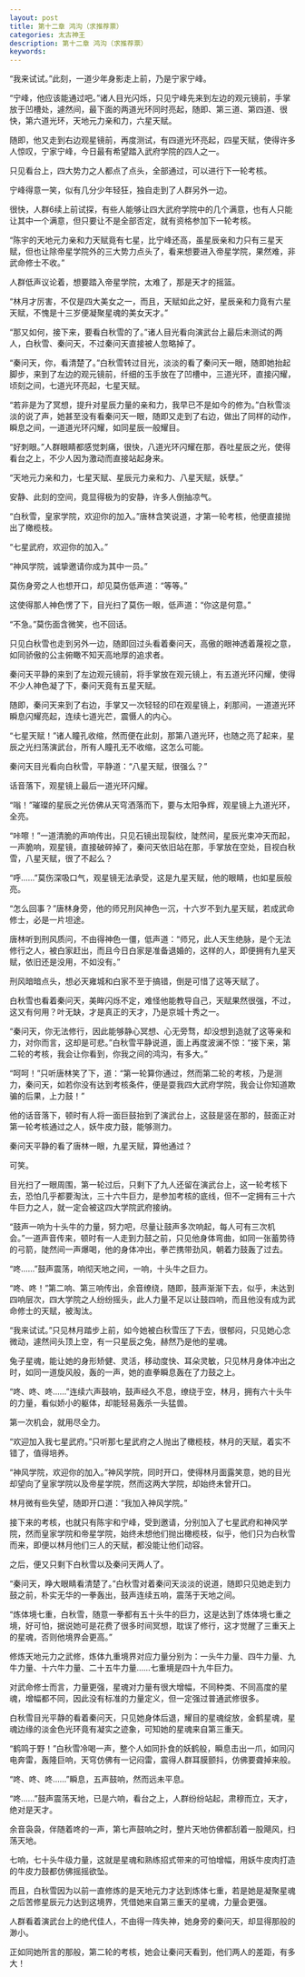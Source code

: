 ```yaml
---
layout: post
title: 第十二章 鸿沟（求推荐票）
categories: 太古神王
description: 第十二章 鸿沟（求推荐票）
keywords:
---
```


“我来试试。”此刻，一道少年身影走上前，乃是宁家宁峰。

“宁峰，他应该能通过吧。”诸人目光闪烁，只见宁峰先来到左边的观元镜前，手掌放于凹槽处，遽然间，最下面的两道光环同时亮起，随即、第三道、第四道、很快，第六道光环，天地元力亲和力，六星天赋。

随即，他又走到右边观星镜前，再度测试，有四道光环亮起，四星天赋，使得许多人惊叹，宁家宁峰，今日最有希望踏入武府学院的四人之一。

只见看台上，四大势力之人都点了点头，全部通过，可以进行下一轮考核。

宁峰得意一笑，似有几分少年轻狂，独自走到了人群另外一边。

很快，人群6续上前试探，有些人能够让四大武府学院中的几个满意，也有人只能让其中一个满意，但只要让不是全部否定，就有资格参加下一轮考核。

“陈宇的天地元力亲和力天赋竟有七星，比宁峰还高，虽星辰亲和力只有三星天赋，但也让除帝星学院外的三大势力点头了，看来想要进入帝星学院，果然难，非武命修士不收。”

人群低声议论着，想要踏入帝星学院，太难了，那是天才的摇篮。

“林月才厉害，不仅是四大美女之一，而且，天赋如此之好，星辰亲和力竟有六星天赋，不愧是十三岁便凝聚星魂的美女天才。”

“那又如何，接下来，要看白秋雪的了。”诸人目光看向演武台上最后未测试的两人，白秋雪、秦问天，不过秦问天直接被人忽略掉了。

“秦问天，你，看清楚了。”白秋雪转过目光，淡淡的看了秦问天一眼，随即她抬起脚步，来到了左边的观元镜前，纤细的玉手放在了凹槽中，三道光环，直接闪耀，顷刻之间，七道光环亮起，七星天赋。

“若非是为了冥想，提升对星辰力量的亲和力，我早已不是如今的修为。”白秋雪淡淡的说了声，她甚至没有看秦问天一眼，随即又走到了右边，做出了同样的动作，瞬息之间，一道道光环闪耀，如同星辰一般耀目。

“好刺眼。”人群眼睛都感觉刺痛，很快，八道光环闪耀在那，吞吐星辰之光，使得看台之上，不少人因为激动而直接站起身来。

“天地元力亲和力，七星天赋、星辰元力亲和力、八星天赋，妖孽。”

安静、此刻的空间，竟显得极为的安静，许多人倒抽凉气。

“白秋雪，皇家学院，欢迎你的加入。”唐林含笑说道，才第一轮考核，他便直接抛出了橄榄枝。

“七星武府，欢迎你的加入。”

“神风学院，诚挚邀请你成为其中一员。”

莫伤身旁之人也想开口，却见莫伤低声道：“等等。”

这使得那人神色愣了下，目光扫了莫伤一眼，低声道：“你这是何意。”

“不急。”莫伤面含微笑，也不回话。

只见白秋雪也走到另外一边，随即回过头看着秦问天，高傲的眼神透着蔑视之意，如同骄傲的公主俯瞰不知天高地厚的追求者。

秦问天平静的来到了左边观元镜前，将手掌放在观元镜上，有五道光环闪耀，使得不少人神色凝了下，秦问天竟有五星天赋。

随即，秦问天来到了右边，手掌又一次轻轻的印在观星镜上，刹那间，一道道光环瞬息闪耀亮起，连续七道光芒，震慑人的内心。

“七星天赋！”诸人瞳孔收缩，然而便在此刻，那第八道光环，也随之亮了起来，星辰之光扫荡演武台，所有人瞳孔无不收缩，这怎么可能。

秦问天目光看向白秋雪，平静道：“八星天赋，很强么？”

话音落下，观星镜上最后一道光环闪耀。

“嗡！”璀璨的星辰之光仿佛从天穹洒落而下，要与太阳争辉，观星镜上九道光环，全亮。

“咔嚓！”一道清脆的声响传出，只见石镜出现裂纹，陡然间，星辰光束冲天而起，一声脆响，观星镜，直接破碎掉了，秦问天依旧站在那，手掌放在空处，目视白秋雪，八星天赋，很了不起么？

“呼……”莫伤深吸口气，观星镜无法承受，这是九星天赋，他的眼睛，也如星辰般亮。

“怎么回事？”唐林身旁，他的师兄刑风神色一沉，十六岁不到九星天赋，若成武命修士，必是一片坦途。

唐林听到刑风质问，不由得神色一僵，低声道：“师兄，此人天生绝脉，是个无法修行之人，被白家赶出，而且今日白家是准备退婚的，这样的人，即便拥有九星天赋，依旧还是没用，不如没有。”

刑风暗暗点头，想必天雍城和白家不至于搞错，倒是可惜了这等天赋了。

白秋雪也看着秦问天，美眸闪烁不定，难怪他能教导自己，天赋果然很强，不过，这又有何用？叶无缺，才是真正的天才，乃是京城十秀之一。

“秦问天，你无法修行，因此能够静心冥想、心无旁骛，却没想到造就了这等亲和力，对你而言，这却是可悲。”白秋雪平静说道，面上再度波澜不惊：“接下来，第二轮的考核，我会让你看到，你我之间的鸿沟，有多大。”

“呵呵！”只听唐林笑了下，道：“第一轮算你通过，然而第二轮的考核，乃是测力，秦问天，如若你没有达到考核条件，便是耍我四大武府学院，我会让你知道欺骗的后果，上力鼓！”

他的话音落下，顿时有人将一面巨鼓抬到了演武台上，这鼓是竖在那的，鼓面正对第一轮考核通过之人，妖牛皮力鼓，能够测力。

秦问天平静的看了唐林一眼，九星天赋，算他通过？

可笑。

目光扫了一眼周围，第一轮过后，只剩下了九人还留在演武台上，这一轮考核下去，恐怕几乎都要淘汰，三十六牛巨力，是参加考核的底线，但不一定拥有三十六牛巨力之人，就一定会被这四大学院武府接纳。

“鼓声一响为十头牛的力量，努力吧，尽量让鼓声多次响起，每人可有三次机会。”一道声音传来，顿时有一人走到力鼓之前，只见他身体弯曲，如同一张蓄势待的弓箭，陡然间一声爆喝，他的身体冲出，拳芒携带劲风，朝着力鼓轰了过去。

“咚……”鼓声震荡，响彻天地之间，一响，十头牛之巨力。

“咚、咚！”第二响、第三响传出，余音缭绕，随即，鼓声渐渐下去，似乎，未达到四响层次，四大学院之人纷纷摇头，此人力量不足以让鼓四响，而且他没有成为武命修士的天赋，被淘汰。

“我来试试。”只见林月踏步上前，如今她被白秋雪压了下去，很郁闷，只见她心念微动，遽然间头顶上空，有一只星辰之兔，赫然乃是他的星魂。

兔子星魂，能让她的身形矫健、灵活，移动度快、耳朵灵敏，只见林月身体冲出之时，如同一道旋风般，轰的一声，她的直拳瞬息轰在了力鼓之上。

“咚、咚、咚……”连续六声鼓响，鼓声经久不息，缭绕于空，林月，拥有六十头牛的力量，看似娇小的躯体，却能轻易轰杀一头猛兽。

第一次机会，就用尽全力。

“欢迎加入我七星武府。”只听那七星武府之人抛出了橄榄枝，林月的天赋，着实不错了，值得培养。

“神风学院，欢迎你的加入。”神风学院，同时开口，使得林月面露笑意，她的目光却望向了皇家学院以及帝星学院，然而这两大学院，却始终未曾开口。

林月微有些失望，随即开口道：“我加入神风学院。”

接下来的考核，也就只有陈宇和宁峰，受到邀请，分别加入了七星武府和神风学院，然而皇家学院和帝星学院，始终未想他们抛出橄榄枝，似乎，他们只为白秋雪而来，即便以林月他们三人的天赋，都没能让他们动容。

之后，便又只剩下白秋雪以及秦问天两人了。

“秦问天，睁大眼睛看清楚了。”白秋雪对着秦问天淡淡的说道，随即只见她走到力鼓之前，朴实无华的一拳轰出，鼓声连续五响，震荡于天地之间。

“炼体境七重，白秋雪，随意一拳都有五十头牛的巨力，这是达到了炼体境七重之境，好可怕，据说她可是花费了很多时间冥想，耽误了修行，这才觉醒了三重天上的星魂，否则他境界会更高。”

修炼天地元力之武修，炼体九重境界对应力量分别为：一头牛力量、四牛力量、九牛力量、十六牛力量、二十五牛力量……七重境是四十九牛巨力。

对武命修士而言，力量更强，星魂对力量有很大增幅，不同种类、不同高度的星魂，增幅都不同，因此没有标准的力量定义，但一定强过普通武修很多。

白秋雪目光平静的看着秦问天，只见她身体后退，耀目的星魂绽放，金鹤星魂，星魂边缘的淡金色光环竟有凝实之迹象，可知她的星魂来自第三重天。

“鹤鸣于野！”白秋雪冷喝一声，整个人如同扑食的妖鹤般，瞬息击出一爪，如同闪电奔雷，轰隆巨响，天穹仿佛有一记闷雷，震得人群耳膜颤抖，仿佛要聋掉来般。

“咚、咚、咚……”瞬息，五声鼓响，然而远未平息。

“咚……”鼓声震荡天地，已是六响，看台之上，人群纷纷站起，肃穆而立，天才，绝对是天才。

余音袅袅，伴随着咚的一声，第七声鼓响之时，整片天地仿佛都刮着一股飓风，扫荡天地。

七响，七十头牛级力量，这就是星魂和熟练招式带来的可怕增幅，用妖牛皮肉打造的牛皮力鼓都仿佛摇摇欲坠。

而且，白秋雪因为以前一直修炼的是天地元力才达到炼体七重，若是她是凝聚星魂之后苦修星辰元力达到这境界，凭借她来自第三重天的星魂，力量会更强。

人群看着演武台上的绝代佳人，不由得一阵失神，她身旁的秦问天，却显得那般的渺小。

正如同她所言的那般，第二轮的考核，她会让秦问天看到，他们两人的差距，有多大！
